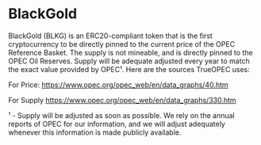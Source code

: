 # BlackGold
BlackGold (BLKG) is an ERC20-compliant token that is the first cryptocurrency to be directly pinned to the current price of the OPEC Reference Basket.
The supply is not mineable, and is directly pinned to the OPEC Oil Reserves. Supply will be adequate adjusted every year to match the exact value provided by OPEC¹.
Here are the sources TrueOPEC uses:

For Price:
https://www.opec.org/opec_web/en/data_graphs/40.htm

For Supply
https://www.opec.org/opec_web/en/data_graphs/330.htm

¹ - Supply will be adjusted as soon as possible. We rely on the annual reports of OPEC for our information, and we will adjust adequately whenever this information is made publicly available.
